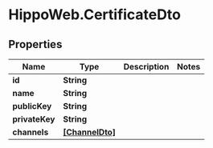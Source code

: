# HippoWeb.CertificateDto

## Properties

Name | Type | Description | Notes
------------ | ------------- | ------------- | -------------
**id** | **String** |  | 
**name** | **String** |  | 
**publicKey** | **String** |  | 
**privateKey** | **String** |  | 
**channels** | [**[ChannelDto]**](ChannelDto.md) |  | 


